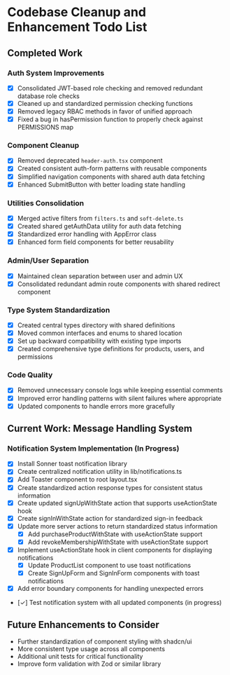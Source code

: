 # Codebase Cleanup and Enhancement Todo List

## Completed Work

### Auth System Improvements
- [x] Consolidated JWT-based role checking and removed redundant database role checks
- [x] Cleaned up and standardized permission checking functions
- [x] Removed legacy RBAC methods in favor of unified approach
- [x] Fixed a bug in hasPermission function to properly check against PERMISSIONS map

### Component Cleanup
- [x] Removed deprecated `header-auth.tsx` component
- [x] Created consistent auth-form patterns with reusable components
- [x] Simplified navigation components with shared auth data fetching
- [x] Enhanced SubmitButton with better loading state handling

### Utilities Consolidation
- [x] Merged active filters from `filters.ts` and `soft-delete.ts`
- [x] Created shared getAuthData utility for auth data fetching
- [x] Standardized error handling with AppError class
- [x] Enhanced form field components for better reusability

### Admin/User Separation
- [x] Maintained clean separation between user and admin UX
- [x] Consolidated redundant admin route components with shared redirect component

### Type System Standardization
- [x] Created central types directory with shared definitions
- [x] Moved common interfaces and enums to shared location
- [x] Set up backward compatibility with existing type imports
- [x] Created comprehensive type definitions for products, users, and permissions

### Code Quality
- [x] Removed unnecessary console logs while keeping essential comments
- [x] Improved error handling patterns with silent failures where appropriate
- [x] Updated components to handle errors more gracefully

## Current Work: Message Handling System

### Notification System Implementation (In Progress)
- [x] Install Sonner toast notification library
- [x] Create centralized notification utility in lib/notifications.ts
- [x] Add Toaster component to root layout.tsx
- [x] Create standardized action response types for consistent status information
- [x] Create updated signUpWithState action that supports useActionState hook
- [x] Create signInWithState action for standardized sign-in feedback
- [x] Update more server actions to return standardized status information
  - [x] Add purchaseProductWithState with useActionState support
  - [x] Add revokeMembershipWithState with useActionState support
- [x] Implement useActionState hook in client components for displaying notifications
  - [x] Update ProductList component to use toast notifications
  - [x] Create SignUpForm and SignInForm components with toast notifications
- [x] Add error boundary components for handling unexpected errors
- [✓] Test notification system with all updated components (in progress)

## Future Enhancements to Consider
- Further standardization of component styling with shadcn/ui
- More consistent type usage across all components
- Additional unit tests for critical functionality
- Improve form validation with Zod or similar library